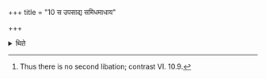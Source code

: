 +++
title = "10 स उपसाद्य समिधमाधाय"

+++

<details><summary>थिते</summary>

10. Having kept (the milk near the Āhavanīya), having placed a fuel-stick (on the fire) he should offer all (the milk) only in one (libation)[^1] silently (without any formula).  


[^1]: Thus there is no second libation; contrast VI. 10.9.
</details>

